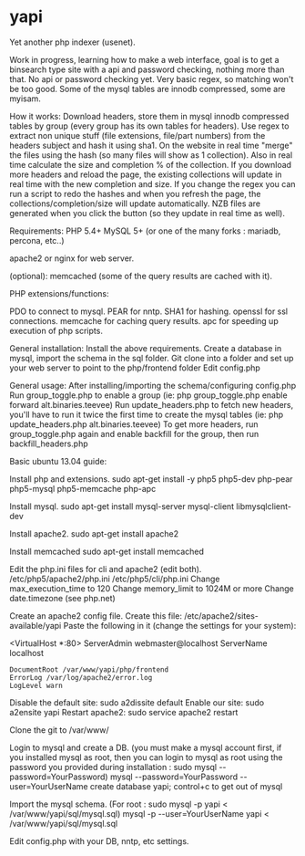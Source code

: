 yapi
====

Yet another php indexer (usenet).

Work in progress, learning how to make a web interface, goal is to get a binsearch type site with a api and password checking, nothing more than that.
No api or password checking yet. Very basic regex, so matching won't be too good.
Some of the mysql tables are innodb compressed, some are myisam.



How it works:
Download headers, store them in mysql innodb compressed tables by group (every group has its own tables for headers).
Use regex to extract non unique stuff (file extensions, file/part numbers) from the headers subject and hash it using sha1.
On the website in real time "merge" the files using the hash (so many files will show as 1 collection).
Also in real time calculate the size and completion % of the collection.
If you download more headers and reload the page, the existing collections will update in real time with the new completion and size.
If you change the regex you can run a script to redo the hashes and when you refresh the page, the collections/completion/size will update automatically.
NZB files are generated when you click the button (so they update in real time as well).




Requirements:
PHP 5.4+
MySQL 5+ (or one of the many forks : mariadb, percona, etc..)

apache2 or nginx for web server.

(optional): memcached (some of the query results are cached with it).

PHP extensions/functions:

PDO to connect to mysql.
PEAR for nntp.
SHA1 for hashing.
openssl for ssl connections.
memcache for caching query results.
apc for speeding up execution of php scripts.




General installation:
Install the above requirements.
Create a database in mysql, import the schema in the sql folder.
Git clone into a folder and set up your web server to point to the php/frontend folder
Edit config.php




General usage:
After installing/importing the schema/configuring config.php
Run group_toggle.php to enable a group (ie: php group_toggle.php enable forward alt.binaries.teevee)
Run update_headers.php to fetch new headers, you'll have to run it twice the first time to create the mysql tables (ie: php update_headers.php alt.binaries.teevee)
To get more headers, run group_toggle.php again and enable backfill for the group, then run backfill_headers.php



Basic ubuntu 13.04 guide:

Install php and extensions.
sudo apt-get install -y php5 php5-dev php-pear php5-mysql php5-memcache php-apc

Install mysql.
sudo apt-get install mysql-server mysql-client libmysqlclient-dev

Install apache2.
sudo apt-get install apache2

Install memcached
sudo apt-get install memcached

Edit the php.ini files for cli and apache2 (edit both).
/etc/php5/apache2/php.ini
/etc/php5/cli/php.ini
Change max_execution_time to 120
Change memory_limit to 1024M or more
Change date.timezone (see php.net)

Create an apache2 config file.
Create this file: /etc/apache2/sites-available/yapi
Paste the following in it (change the settings for your system):

<VirtualHost *:80>
	ServerAdmin webmaster@localhost
	ServerName localhost

	DocumentRoot /var/www/yapi/php/frontend
	ErrorLog /var/log/apache2/error.log
	LogLevel warn
</VirtualHost>

Disable the default site:
sudo a2dissite default
Enable our site:
sudo a2ensite yapi
Restart apache2:
sudo service apache2 restart

Clone the git to /var/www/

Login to mysql and create a DB.
(you must make a mysql account first, if you installed mysql as root, then you can login to mysql as root using the password you provided during installation : sudo mysql --password=YourPassword)
mysql --password=YourPassword --user=YourUserName
create database yapi;
control+c to get out of mysql

Import the mysql schema. (For root : sudo mysql -p yapi < /var/www/yapi/sql/mysql.sql)
mysql -p --user=YourUserName yapi < /var/www/yapi/sql/mysql.sql

Edit config.php with your DB, nntp, etc settings.
